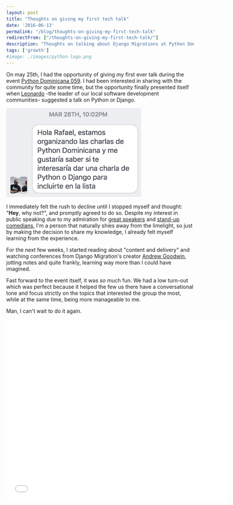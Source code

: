 ```yaml
---
layout: post
title: "Thoughts on giving my first tech talk"
date: '2016-06-13'
permalink: "/blog/thoughts-on-giving-my-first-tech-talk"
redirectFrom: ["/thoughts-on-giving-my-first-tech-talk/"]
description: "Thoughts on talking about Django Migrations at Python Dominicana 059."
tags: ['growth']
#image: ./images/python-logo.png
---
```


On may 25th, I had the opportunity of giving my first ever talk during the event [Python Dominicana 059](https://www.facebook.com/events/1787153718174739/). I had been interested in sharing with the community for quite some time, but the opportunity finally presented itself when [Leonardo](https://www.facebook.com/leonardoajim) -the leader of our local software development communities- suggested a talk on Python or Django.

![Leo proposes a talk!](/public/images/blog/2016-06-13/fb-leo.png)

I immediately felt the rush to decline until I stopped myself and thought: "**Hey**, why not?", and promptly agreed to do so. Despite my interest in public speaking due to my admiration for [great speakers](http://www.hanselman.com/) and [stand-up comedians](https://www.youtube.com/watch?v=YTuElM6T50w), I'm a person that naturally shies away from the limelight, so just by making the decision to share my knowledge, I already felt myself learning from the experience.

For the next few weeks, I started reading about "content and delivery" and watching conferences from Django Migration's creator [Andrew Goodwin](https://twitter.com/andrewgodwin), jotting notes and quite frankly, learning way more than I could have imagined.

Fast forward to the event itself, it was _so_ much fun. We had a low turn-out which was perfect because it helped the few us there have a conversational tone and focus strictly on the topics that interested the group the most, while at the same time, being more manageable to me.

Man, I can't wait to do it again.

<iframe src="//www.slideshare.net/slideshow/embed_code/key/rI3XDNnl4AGgJX" width="595" height="485" frameborder="0" marginwidth="0" marginheight="0" scrolling="no" allowfullscreen> </iframe>
